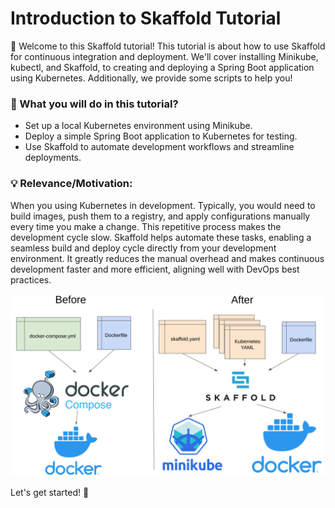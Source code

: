 # Introduction to Skaffold Tutorial

👋 Welcome to this Skaffold tutorial! This tutorial is about how to use Skaffold for continuous integration and deployment. We'll cover installing Minikube, kubectl, and Skaffold, to creating and deploying a Spring Boot application using Kubernetes. Additionally, we provide some scripts to help you!

### 🎯 What you will do in this tutorial?

- Set up a local Kubernetes environment using Minikube.
- Deploy a simple Spring Boot application to Kubernetes for testing.
- Use Skaffold to automate development workflows and streamline deployments.

### 💡 Relevance/Motivation:

When you using Kubernetes in development. Typically, you would need to build images, push them to a registry, and apply configurations manually every time you make a change. This repetitive process makes the development cycle slow. Skaffold helps automate these tasks, enabling a seamless build and deploy cycle directly from your development environment. It greatly reduces the manual overhead and makes continuous development faster and more efficient, aligning well with DevOps best practices.

![Manual Process vs Skaffold Automation](assets/image.png)

Let's get started! 🎉

